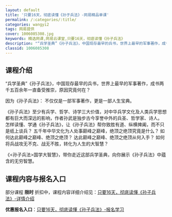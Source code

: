 ```yaml
---
layout: default
title: '只要16天，彻底读懂《孙子兵法》-网易精品单课'
permalink: /:categories/:title/
categories: wangyi2
tags: 网易提供
cover: 1006085308.jpg
keywords: 精选网课,网易云课堂,只要16天，彻底读懂《孙子兵法》
description: "“兵学圣典”《孙子兵法》，中国现存最早的兵书，世界上最早的军事著作，成书两千五百余年一直备受推崇，原因究竟何在？因为《孙子兵法》：不仅仅是一部军事著作，更是一部人生宝典。《孙子兵法》至少有兵"
classid: 1006085308
---
```


## 课程介绍

“兵学圣典”《孙子兵法》，中国现存最早的兵书，世界上最早的军事著作，成书两千五百余年一直备受推崇，原因究竟何在？

因为《孙子兵法》：
不仅仅是一部军事著作，更是一部人生宝典。

《孙子兵法》至少有兵学、哲学、诗学三大价值，对中华兵学文化及人类兵学思想都有巨大而深远的影响，作者孙武是独步古今享誉中外的兵圣、哲学家、诗人。
怎样读懂、学通《孙子兵法》，让《孙子兵法》帮你致胜有道、纵横捭阖，而不只是纸上谈兵？
五千年中华文化为人处事巅峰之巅峰，绝顶之绝顶究竟是什么？
如何达此巅峰之巅峰、绝顶之绝顶？
达此巅峰之巅峰、绝顶之绝顶从何入手？
如何将兵战攻无不克、战无不胜，转化为人生的大智慧？

《<孙子兵法>国学大智慧》，带你走近这部兵学圣典，向你展示《孙子兵法》中蕴含的无穷智慧。

## 课程内容与报名入口

部分课程 **限时** 折扣中，课程内容详细介绍见：[只要16天，彻底读懂《孙子兵法》-详情介绍](https://study.163.com/course/introduction/1006085308.htm?share=1&shareId=1025206652&utm_campaign=share&utm_medium=iphoneShare&utm_source=&utm_u=1025206652)

**优惠报名入口**：[只要16天，彻底读懂《孙子兵法》-报名学习](https://study.163.com/course/introduction/1006085308.htm?share=1&shareId=1025206652&utm_campaign=share&utm_medium=iphoneShare&utm_source=&utm_u=1025206652)

